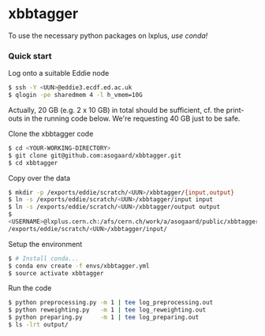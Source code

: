 # xbbtagger

To use the necessary python packages on lxplus, _use conda!_

### Quick start

Log onto a suitable Eddie node
```bash
$ ssh -Y <UUN>@eddie3.ecdf.ed.ac.uk
$ qlogin -pe sharedmem 4 -l h_vmem=10G
```
Actually, 20 GB (e.g. 2 x 10 GB) in total should be sufficient, cf. the
print-outs in the running code below. We're requesting 40 GB just to be safe.

Clone the xbbtagger code
```bash
$ cd <YOUR-WORKING-DIRECTORY>
$ git clone git@github.com:asogaard/xbbtagger.git
$ cd xbbtagger
```

Copy over the data
```bash
$ mkdir -p /exports/eddie/scratch/<UUN>/xbbtagger/{input,output}
$ ln -s /exports/eddie/scratch/<UUN>/xbbtagger/input input
$ ln -s /exports/eddie/scratch/<UUN>/xbbtagger/output output
$
<USERNAME>@lxplus.cern.ch:/afs/cern.ch/work/a/asogaard/public/xbbtagger/input/*
/exports/eddie/scratch/<UUN>/xbbtagger/input/
```

Setup the environment
```bash
$ # Install conda...
$ conda env create -f envs/xbbtagger.yml
$ source activate xbbtagger
```

Run the code
```bash
$ python preprocessing.py -m 1 | tee log_preprocessing.out
$ python reweighting.py   -m 1 | tee log_reweighting.out
$ python preparing.py     -m 1 | tee log_preparing.out
$ ls -lrt output/
```
